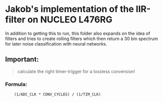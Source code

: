 # Jakob's implementation of the IIR-filter on NUCLEO L476RG

In addition to getting this to run, this folder also expands on the idea of filters and tries to create rolling filters which then return a 30 bin spectrum for later noise classification with neural networks.

## Important:
> calculate the right timer-trigger for a lossless conversion!

### Formula:

```
    (1/ADC_CLK * CONV_CYCLES) / (1/TIM_CLK)
```